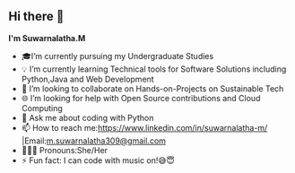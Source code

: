  ## Hi there 👋


**I'm Suwarnalatha.M**


- 🎓I’m currently pursuing my Undergraduate Studies
- 💡 I’m currently learning Technical tools for Software Solutions including Python,Java and Web Development
- 🤝 I’m looking to collaborate on Hands-on-Projects on Sustainable Tech
- 🌐 I’m looking for help with Open Source contributions and Cloud Computing
- 💬 Ask me about coding with Python
- 📫 How to reach me:https://www.linkedin.com/in/suwarnalatha-m/ |Email:m.suwarnalatha309@gmail.com
- 👩🏽‍💻 Pronouns:She/Her
- ⚡ Fun fact: I can code with music on!😅😇

